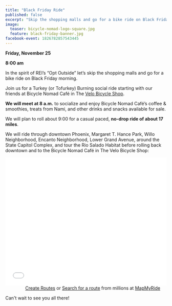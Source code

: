 ```yaml
---
title: "Black Friday Ride"
published: false
excerpt: "Skip the shopping malls and go for a bike ride on Black Friday morning"
image:
  teaser: bicycle-nomad-logo-square.jpg
  feature: black-friday-banner.jpg
facebook-event: 1826782857543445
---
```


**Friday, November 25**

**8:00 am**

In the spirit of REI’s “Opt Outside” let’s skip the shopping malls and go for a bike ride on Black Friday morning.

Join us for a Turkey (or Tofurkey) Burning social ride starting with our friends at
Bicycle Nomad Café in The [Velo Bicycle Shop](http://www.thevelo.com/).

**We will meet at 8 a.m.** to socialize and enjoy Bicycle Nomad Café’s coffee & smoothies, treats from Nami, and other drinks and snacks available for sale.

We will plan to roll about 9:00 for a casual paced, **no-drop ride of about 17 miles**.

We will ride through downtown Phoenix, Margaret T. Hance Park, Willo Neighborhood, Encanto Neighborhood, Lower Grand Avenue, around the State Capitol Complex, and tour the Rio Salado Habitat before rolling back downtown and to the Bicycle Nomad Café in The Velo Bicycle Shop:

<iframe id="mapmyfitness_route" src="//snippets.mapmycdn.com/routes/view/embedded/1355846953?width=600&height=400&&line_color=43cfce&rgbhex=43cfcf&distance_markers=0&unit_type=imperial&map_mode=ROADMAP&last_updated=2016-11-12T17:43:02-07:00" height="400px" width="100%" frameborder="0"></iframe><div style="text-align: right; padding-right: 20px;">
                    <a target="_blank" rel="noopener noreferrer" href="http://www.mapmyride.com/routes/create/">Create Routes</a>
                    or <a href="http://www.mapmyride.com/routes/">Search for a route</a>
                    from millions at <a href="http://www.mapmyride.com">MapMyRide</a>
                </div>

Can't wait to see you all there!

